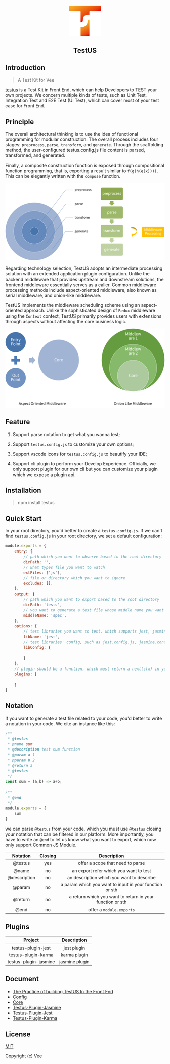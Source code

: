 <p align="center"><a href="https://github.com/veeui/vee-testus#readme" target="_blank"><img src="docs/assets/logo.png" width="100"></a></p>

<h2 align="center">TestUS</h2>

## Introduction

> A Test Kit for Vee

[testus](https://github.com/veeui/vee-testus#readme) is a Test Kit in Front End, which can help Developers to TEST your own projects. We concern multiple kinds of tests, such as Unit Test, Integration Test and E2E Test (UI Test), which can cover most of your test case for Front End.

## Principle

The overall architectural thinking is to use the idea of functional programming for modular construction. The overall process includes four stages: `preprocess`, `parse`, `transform`, and `generate`. Through the scaffolding method, the user-configured testus.config.js file content is parsed, transformed, and generated.

Finally, a composite construction function is exposed through compositional function programming, that is, exporting a result similar to `f(g(h(e(x))))`. This can be elegantly written with the `compose` function.

![architecture](docs/assets/architecture.png)

Regarding technology selection, TestUS adopts an intermediate processing solution with an extended application plugin configuration. Unlike the backend middleware that provides upstream and downstream solutions, the frontend middleware essentially serves as a caller. Common middleware processing methods include aspect-oriented middleware, also known as serial middleware, and onion-like middleware.

TestUS implements the middleware scheduling scheme using an aspect-oriented approach. Unlike the sophisticated design of `Redux` middleware using the `Context` context, TestUS primarily provides users with extensions through aspects without affecting the core business logic.

![technology](docs/assets/technology.png)

## Feature

1. Support parse notation to get what you wanna test;

2. Support ``testus.config.js`` to customize your own options;

3. Support vscode icons for ``testus.config.js`` to beautify your IDE;

4. Support cli plugin to perform your Develop Experience. Officially, we only support plugin for our own cli but you can customize your plugin which we expose a plugin api.

## Installation

> npm install testus

## Quick Start

In your root directory, you'd better to create a `testus.config.js`. If we can't find `testus.config.js` in your root directory, we set a default configuration:

```js
module.exports = {
    entry: {
        // path which you want to observe based to the root directory
        dirPath: '',
        // what types file you want to watch
        extFiles: ['js'],
        // file or directory which you want to ignore
        excludes: [],
    },
    output: {
        // path which you want to export based to the root directory
        dirPath: 'tests',
        // you want to generate a test file whose middle name you want to define
        middleName: 'spec',
    },
    options: {
        // test libraries you want to test, which supports jest, jasmine and karma right now
        libName: 'jest',
        // test libraries' config, such as jest.config.js, jasmine.config.json and karma.conf.js
        libConfig: {

        }
    },
    // plugin should be a function, which must return a next(ctx) in your plugin params, such as: (ctx, next) => next(ctx)
    plugins: [

    ]
}
```

## Notation

If you want to generate a test file related to your code, you'd better to write a notation in your code. We cite an instance like this:

```js
/**
 * @testus 
 * @name sum
 * @description test sum function
 * @param a 1
 * @param b 2
 * @return 3
 * @testus
 */
const sum = (a,b) => a+b;

/**
 * @end
 */
module.exports = {
    sum
}
```

we can parse `@testus` from your code, which you must use `@testus` closing your notation that can be filtered in our platform. More importantly, you have to write an `@end` to let us know what you want to export, which now only support Common JS Module.

|Notation|Closing|Description|
|:-:|:-:|:-:|
|@testus|yes|offer a scope that need to parse|
|@name|no|an export refer which you want to test|
|@description|no|an description which you want to describe|
|@param|no|a param which you want to input in your function or sth|
|@return|no|a return which you want to return in your function or sth|
|@end|no|offer a `module.exports`|


## Plugins

|Project|Description|
|:-:|:-:|
|testus-plugin-jest |jest plugin|
|testus-plugin-karma |karma plugin|
|testus-plugin-jasmine |jasmine plugin|

## Document

- [The Practice of building TestUS In the Front End](https://vleedesigntheory.github.io/tech/front/testus20220420.html)
- [Config](./docs/config.md)
- [Core](./docs/core.md)
- [Testus-Plugin-Jasmine](./docs/testus-plugin-jasmine.md)
- [Testus-Plugin-Jest](./docs/testus-plugin-jest.md)
- [Testus-Plugin-Karma](./docs/testus-plugin-karma.md)

## License

[MIT](http://opensource.org/license/MIT)

Copyright (c) Vee
